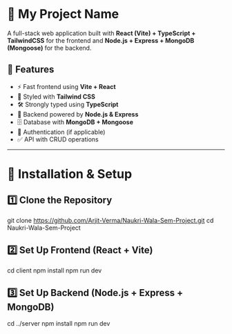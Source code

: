 # 🚀 My Project Name

A full-stack web application built with **React (Vite) + TypeScript + TailwindCSS** for the frontend and **Node.js + Express + MongoDB (Mongoose)** for the backend.

## 📌 Features
- ⚡ Fast frontend using **Vite + React**
- 🎨 Styled with **Tailwind CSS**
- 🛠️ Strongly typed using **TypeScript**
- 🔧 Backend powered by **Node.js & Express**
- 🗄️ Database with **MongoDB + Mongoose**
- 🔑 Authentication (if applicable)
- ✅ API with CRUD operations

---

# 🔧 Installation & Setup

## 1️⃣ Clone the Repository
git clone https://github.com/Arjit-Verma/Naukri-Wala-Sem-Project.git
cd Naukri-Wala-Sem-Project

## 2️⃣ Set Up Frontend (React + Vite)
cd client
npm install
npm run dev

## 3️⃣ Set Up Backend (Node.js + Express + MongoDB)
cd ../server
npm install
npm run dev
